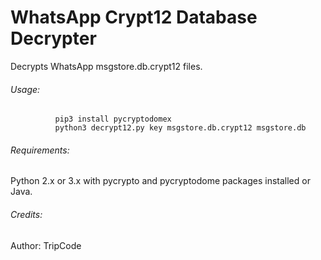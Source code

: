 # WhatsApp Crypt12 Database Decrypter
Decrypts WhatsApp msgstore.db.crypt12 files.

###### Usage:
              pip3 install pycryptodomex
              python3 decrypt12.py key msgstore.db.crypt12 msgstore.db   
  
###### Requirements:
  
 Python 2.x or 3.x with pycrypto and pycryptodome packages installed or Java.
  
###### Credits:
 Author: TripCode
